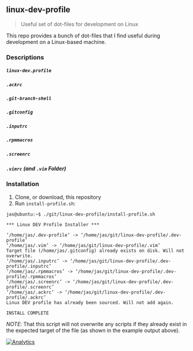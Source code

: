 ## linux-dev-profile

> Useful set of dot-files for development on Linux

This repo provides a bunch of dot-files that I find useful during development on a Linux-based machine.

### Descriptions

##### `linux-dev.profile`

##### `.ackrc`

##### `.git-branch-shell`

##### `.gitconfig`

##### `.inputrc`

##### `.rpmmacros`

##### `.screenrc`

##### `.vimrc` (and `.vim` Folder)

### Installation

1. Clone, or download, this repository
2. Run `install-profile.sh`:

```
jas@ubuntu:~$ ./git/linux-dev-profile/install-profile.sh 

*** Linux DEV Profile Installer ***

‘/home/jas/.dev-profile’ -> ‘/home/jas/git/linux-dev-profile/.dev-profile’
‘/home/jas/.vim’ -> ‘/home/jas/git/linux-dev-profile/.vim’
Target file (/home/jas/.gitconfig) already exists on disk. Will not overwrite.
‘/home/jas/.inputrc’ -> ‘/home/jas/git/linux-dev-profile/.dev-profile/.inputrc’
‘/home/jas/.rpmmacros’ -> ‘/home/jas/git/linux-dev-profile/.dev-profile/.rpmmacros’
‘/home/jas/.screenrc’ -> ‘/home/jas/git/linux-dev-profile/.dev-profile/.screenrc’
‘/home/jas/.ackrc’ -> ‘/home/jas/git/linux-dev-profile/.dev-profile/.ackrc’
Linux DEV profile has already been sourced. Will not add again.

INSTALL COMPLETE
```

*NOTE*: That this script will not overwrite any scripts if they already exist in the expected target of the file (as shown in the example output above).

[![Analytics](https://ga-beacon.appspot.com/UA-54104883-4/linux-dev-profile/README)](https://github.com/jasraj/linux-dev-profile)
